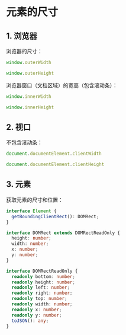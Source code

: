 # 元素的尺寸

## 1. 浏览器

浏览器的尺寸：

```javascript
window.outerWidth

window.outerHeight
```

浏览器窗口（文档区域）的宽高（包含滚动条）：

```javascript
window.innerWidth

window.innerHeight
```

## 2. 视口

不包含滚动条：

```javascript
document.documentElement.clientWidth

document.documentElement.clientHeight
```

## 3. 元素

获取元素的尺寸和位置：

```typescript
interface Element {
  getBoundingClientRect(): DOMRect;
}

interface DOMRect extends DOMRectReadOnly {
  height: number;
  width: number;
  x: number;
  y: number;
}

interface DOMRectReadOnly {
  readonly bottom: number;
  readonly height: number;
  readonly left: number;
  readonly right: number;
  readonly top: number;
  readonly width: number;
  readonly x: number;
  readonly y: number;
  toJSON(): any;
}
```